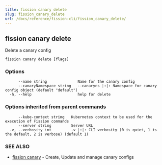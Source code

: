 ```yaml
---
title: fission canary delete
slug: fission_canary_delete
url: /docs/reference/fission-cli/fission_canary_delete/
---
```

## fission canary delete

Delete a canary config

```
fission canary delete [flags]
```

### Options

```
      --name string              Name for the canary config
      --canaryNamespace string   --canaryns |:|: Namespace for canary config object (default "default")
  -h, --help                     help for delete
```

### Options inherited from parent commands

```
      --kube-context string   Kubernetes context to be used for the execution of Fission commands
      --server string         Server URL
  -v, --verbosity int         -v |:|: CLI verbosity (0 is quiet, 1 is the default, 2 is verbose) (default 1)
```

### SEE ALSO

* [fission canary](/docs/reference/fission-cli/fission_canary/)	 - Create, Update and manage canary configs

